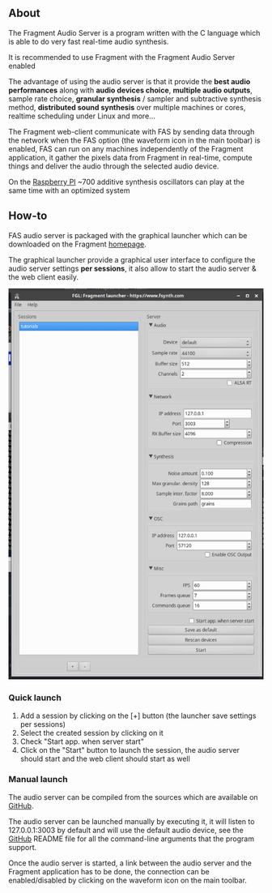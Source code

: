 ## About

The Fragment Audio Server is a program written with the C language which is able to do very fast real-time audio synthesis.

It is recommended to use Fragment with the Fragment Audio Server enabled

The advantage of using the audio server is that it provide the **best audio performances** along with **audio devices choice**, **multiple audio outputs**, sample rate choice, **granular synthesis** / sampler and subtractive synthesis method, **distributed sound synthesis** over multiple machines or cores, realtime scheduling under Linux and more...

The Fragment web-client communicate with FAS by sending data through the network when the FAS option (the waveform icon in the main toolbar) is enabled, FAS can run on any machines independently of the Fragment application, it gather the pixels data from Fragment in real-time, compute things and deliver the audio through the selected audio device.

On the [Raspberry PI](https://www.raspberrypi.org) ~700 additive synthesis oscillators can play at the same time with an optimized system

## How-to

FAS audio server is packaged with the graphical launcher which can be downloaded on the Fragment [homepage](https://www.fsynth.com/).

The graphical launcher provide a graphical user interface to configure the audio server settings **per sessions**, it also allow to start the audio server & the web client easily.

![FGL: Fragment Graphical Launcher](images/fgl.png)

### Quick launch

1. Add a session by clicking on the [+] button (the launcher save settings per sessions)
2. Select the created session by clicking on it
3. Check "Start app. when server start"
4. Click on the "Start" button to launch the session, the audio server should start and the web client should start as well

### Manual launch

The audio server can be compiled from the sources which are available on [GitHub](https://github.com/grz0zrg/fas).

The audio server can be launched manually by executing it, it will listen to 127.0.0.1:3003 by default and will use the default audio device, see the [GitHub](https://github.com/grz0zrg/fas) README file for all the command-line arguments that the program support.

Once the audio server is started, a link between the audio server and the Fragment application has to be done, the connection can be enabled/disabled by clicking on the waveform icon on the main toolbar.